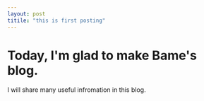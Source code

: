 ```yaml
---
layout: post
titile: "this is first posting"
---
```


# Today, I'm glad to make Bame's blog.

I will share many useful infromation in this blog.
